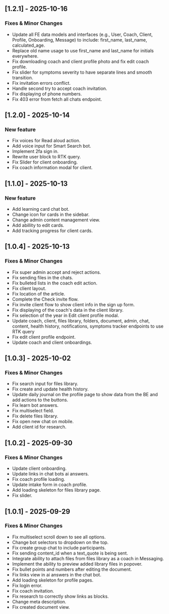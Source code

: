 ## [1.2.1] - 2025-10-16

### Fixes & Minor Changes

- Update all FE data models and interfaces (e.g., User, Coach, Client, Profile, Onboarding, Message) to include: first_name, last_name, calculated_age.
- Replace old name usage to use first_name and last_name for initials everywhere.
- Fix downloading coach and client profile photo and fix edit coach profile.
- Fix slider for symptoms severity to have separate lines and smooth transition.
- Fix invitation errors conflict.
- Handle second try to accept coach invitation.
- Fix displaying of phone numbers.
- Fix 403 error from fetch all chats endpoint.

## [1.2.0] - 2025-10-14

### New feature

- Fix voices for Read aloud action.
- Add voice input for Smart Search bot.
- Implement 2fa sign in.
- Rewrite user block to RTK query.
- Fix Slider for client onboarding.
- Fix coach information modal for client.

## [1.1.0] - 2025-10-13

### New feature

- Add learning card chat bot.
- Change icon for cards in the sidebar.
- Change admin content management view.
- Add abillity to edit cards.
- Add tracking progress for client cards.

## [1.0.4] - 2025-10-13

### Fixes & Minor Changes

- Fix super admin accept and reject actions.
- Fix sending files in the chats.
- Fix bulleted lists in the coach edit action.
- Fix client layout.
- Fix location of the article.
- Complete the Check invite flow.
- Fix invite client flow to show client info in the sign up form.
- Fix displaying of the coach's data in the client library.
- Fix selection of the year in Edit client profile modal.
- Update coach, client, files library, folders, document, admin, chat, content, health history, notifications, symptoms tracker endpoints to use RTK query
- Fix edit client profile endpoint.
- Update coach and client onboardings.

## [1.0.3] - 2025-10-02

### Fixes & Minor Changes

- Fix search input for files library.
- Fix create and update health history.
- Update daily journal on the profile page to show data from the BE and add actions to the buttons.
- Fix learn bot answers.
- Fix multiselect field.
- Fix delete files library.
- Fix open new chat on mobile.
- Add client id for research.

## [1.0.2] - 2025-09-30

### Fixes & Minor Changes

- Update client onboarding.
- Update links in chat bots ai answers.
- Fix coach profile loading.
- Update intake form in coach profile.
- Add loading skeleton for files library page.
- Fix slider.

## [1.0.1] - 2025-09-29

### Fixes & Minor Changes

- Fix multiselect scroll down to see all options.
- Change bot selectors to dropdown on the top.
- Fix create group chat to include participants.
- Fix sending content_id when a text_quote is being sent.
- Integrate ability to attach files from files library as a coach in Messaging.
- Implement the ability to preview added library files in popover.
- Fix bullet points and numbers after editing the document.
- Fix links view in ai answers in the chat bot.
- Add loading skeleton for profile pages.
- Fix login error.
- Fix coach invitation.
- Fix research to correctly show links as blocks.
- Change meta description.
- Fix created document view.
